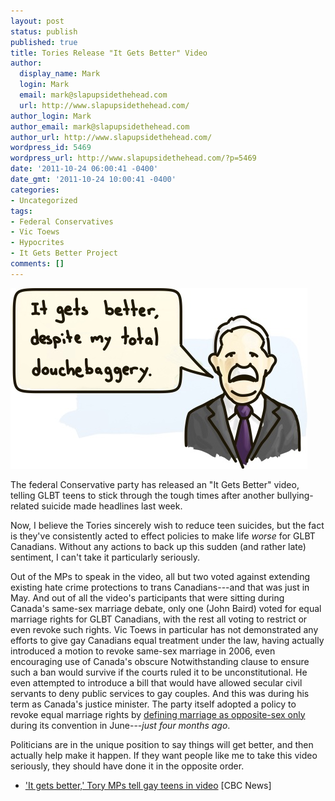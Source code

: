 ```yaml
---
layout: post
status: publish
published: true
title: Tories Release "It Gets Better" Video
author:
  display_name: Mark
  login: Mark
  email: mark@slapupsidethehead.com
  url: http://www.slapupsidethehead.com/
author_login: Mark
author_email: mark@slapupsidethehead.com
author_url: http://www.slapupsidethehead.com/
wordpress_id: 5469
wordpress_url: http://www.slapupsidethehead.com/?p=5469
date: '2011-10-24 06:00:41 -0400'
date_gmt: '2011-10-24 10:00:41 -0400'
categories:
- Uncategorized
tags:
- Federal Conservatives
- Vic Toews
- Hypocrites
- It Gets Better Project
comments: []
---
```

![Vic Toews declares:](/wp-content/media/2011/10/vic-toews-it-gets-better.jpg "A lot of gall...")

The federal Conservative party has released an "It Gets Better" video, telling GLBT teens to stick through the tough times after another bullying-related suicide made headlines last week.

Now, I believe the Tories sincerely wish to reduce teen suicides, but the fact is they've consistently acted to effect policies to make life _worse_ for GLBT Canadians. Without any actions to back up this sudden (and rather late) sentiment, I can't take it particularly seriously.

Out of the MPs to speak in the video, all but two voted against extending existing hate crime protections to trans Canadians---and that was just in May. And out of all the video's participants that were sitting during Canada's same-sex marriage debate, only one (John Baird) voted for equal marriage rights for GLBT Canadians, with the rest all voting to restrict or even revoke such rights. Vic Toews in particular has not demonstrated any efforts to give gay Canadians equal treatment under the law, having actually introduced a motion to revoke same-sex marriage in 2006, even encouraging use of Canada's obscure Notwithstanding clause to ensure such a ban would survive if the courts ruled it to be unconstitutional. He even attempted to introduce a bill that would have allowed secular civil servants to deny public services to gay couples. And this was during his term as Canada's justice minister. The party itself adopted a policy to revoke equal marriage rights by [defining marriage as opposite-sex only](http://www.slapupsidethehead.com/2011/06/tories-raise-the-spectre-of-a-same-sex-marriage-ban/ "Douchebaggery!") during its convention in June---_just four months ago_.

Politicians are in the unique position to say things will get better, and then actually help make it happen. If they want people like me to take this video seriously, they should have done it in the opposite order.

- [ 'It gets better,' Tory MPs tell gay teens in video](http://www.cbc.ca/news/politics/story/2011/10/20/pol-mps-it-gets-better.html) [CBC News]
